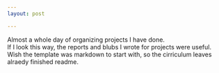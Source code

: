 ```yaml
---
layout: post

---
```



Almost a whole day of organizing projects I have done.  
If I look this way, the reports and blubs I wrote for projects were useful.  
Wish the template was markdown to start with, so the cirriculum leaves alraedy finished readme.  